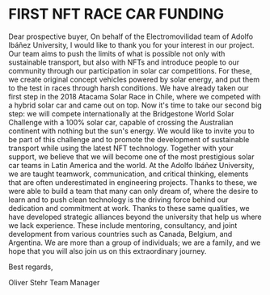 # FIRST NFT RACE CAR FUNDING


Dear prospective buyer,
On behalf of the Electromovilidad team of Adolfo Ibáñez University, I would like to thank you for your interest in our project. Our team aims to push the limits of what is possible not only with sustainable transport, but also with NFTs and introduce people to our community through our participation in solar car competitions. For these, we create original concept vehicles powered by solar energy, and put them to the test in races through harsh conditions.
We have already taken our first step in the 2018 Atacama Solar Race in Chile, where we competed with a hybrid solar car and came out on top. Now it's time to take our second big step: we will compete internationally at the Bridgestone World Solar Challenge with a 100% solar car, capable of crossing the Australian continent with nothing but the sun's energy.
We would like to invite you to be part of this challenge and to promote the development of sustainable transport while using the latest NFT technology. Together with your support, we believe that we will become one of the most prestigious solar car teams in Latin America and the world. At the Adolfo Ibáñez University, we are taught teamwork, communication, and critical thinking, elements that are often underestimated in engineering projects. Thanks to these, we were able to build a team that many can only dream of, where the desire to learn and to push clean technology is the driving force behind our dedication and commitment at work. Thanks to these same qualities, we have developed strategic alliances beyond the university that help us where we lack experience. These include mentoring, consultancy, and joint development from various countries such as Canada, Belgium, and Argentina. We are more than a group of individuals; we are a family, and we hope that you will also join us on this extraordinary journey.

Best regards,

Oliver Stehr
Team Manager
